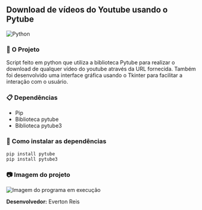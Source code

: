 ## Download de vídeos do Youtube usando o Pytube

![Python](https://www.python.org/static/img/python-logo@2x.png)

### :snake: O Projeto
Script feito em python que utiliza a biblioteca Pytube para realizar o download de qualquer vídeo do youtube através da URL fornecida. Também foi desenvolvido uma interface gráfica usando o Tkinter para facilitar a interação com o usuário.

### :clipboard: Dependências
* Pip
* Biblioteca pytube
* Biblioteca pytube3

### :rocket: Como instalar as dependências
```
pip install pytube
pip install pytube3
```
### :camera: Imagem do projeto
![Imagem do programa em execução](https://user-images.githubusercontent.com/55769021/93253581-7387d880-f76d-11ea-9fae-0cfb4c59ff8b.png) <br>

**Desenvolvedor:** Everton Reis